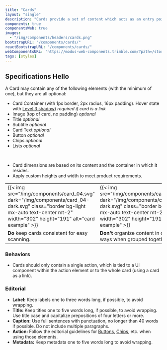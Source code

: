 ```yaml
---
title: "Cards"
layout: "single"
description: "Cards provide a set of content which acts as an entry point to more detailed information."
components: true
componentsWeb: true
images:
  - "/img/components/headers/cards.png"
bootstrapURL: "/components/cards/"
reactBootstrapURL: "/components/cards/"
webComponentsURL: "https://modus-web-components.trimble.com/?path=/story/components-card--default"
tags: [styles]
---
```


## Specifications Hello

A Card may contain any of the following elements (with the minimum of one), but they are all optional:

- Card Container (with 1px border, 2px radius, 16px padding). Hover state with [Level 3 shadow](/foundations/shadows-and-depth/)) _required if card is a link_
- Image (top of card, no padding) _optional_
- Title _optional_
- Subtitle _optional_
- Card Text _optional_
- Button _optional_
- Chips _optional_
- Lists _optional_

<br>

- Card dimensions are based on its content and the container in which it resides.
- Apply custom heights and width to meet product requirements.

<table class="table table-bordered">
  <tr>
    <td class="w-50 text-center">
    {{< img src="/img/components/card_04.svg" dark="/img/components/card_04-dark.svg" class="border bg-light mx-auto text-center mt-2" width="302" height="191" alt="card example" >}}
    </td>
    <td class="w-50 text-center">
    {{< img src="/img/components/card_03.svg" dark="/img/components/card_03-dark.svg" class="border bg-light mx-auto text-center mt-2" width="302" height="191" alt="card example" >}}
    </td>
  </tr>
  <tr>
    <td class="do">
    <strong class="text-success">Do</strong> keep cards consistent for easy scanning.
    </td>
    <td class="dont">
      <strong class="text-danger">Don't</strong> organize content in different ways when grouped together.
    </td>
  </tr>
</table>

### Behaviors

- Cards should only contain a single action, which is tied to a UI component within the action element or to the whole card (using a card as a link).

### Editorial

- **Label:** Keep labels one to three words long, if possible, to avoid wrapping.
- **Title:** Keep titles one to five words long, if possible, to avoid wrapping. Use title case and capitalize prepositions of four letters or more.
- **Caption:** Use full sentences with punctuation, no longer than 40 words if possible. Do not include multiple paragraphs.
- **Action:** Follow the editorial guidelines for [Buttons](/components/web/buttons/), [Chips](/components/web/chips/), etc. when using those elements.
- **Metadata:** Keep metadata one to five words long to avoid wrapping.
